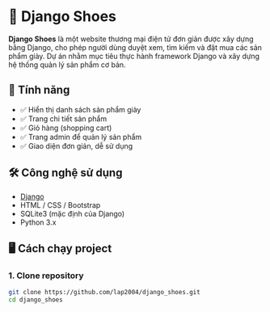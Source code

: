 # 🥿 Django Shoes

**Django Shoes** là một website thương mại điện tử đơn giản được xây dựng bằng Django, cho phép người dùng duyệt xem, tìm kiếm và đặt mua các sản phẩm giày. Dự án nhằm mục tiêu thực hành framework Django và xây dựng hệ thống quản lý sản phẩm cơ bản.

## 🚀 Tính năng

- ✅ Hiển thị danh sách sản phẩm giày
- ✅ Trang chi tiết sản phẩm
- ✅ Giỏ hàng (shopping cart)
- ✅ Trang admin để quản lý sản phẩm
- ✅ Giao diện đơn giản, dễ sử dụng

## 🛠️ Công nghệ sử dụng

- [Django](https://www.djangoproject.com/)
- HTML / CSS / Bootstrap
- SQLite3 (mặc định của Django)
- Python 3.x

## 🖥️ Cách chạy project

### 1. Clone repository

```bash
git clone https://github.com/lap2004/django_shoes.git
cd django_shoes
